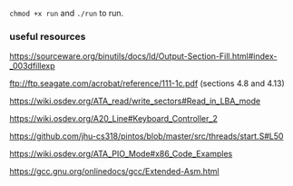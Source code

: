 `chmod +x run` and `./run` to run.

### useful resources

https://sourceware.org/binutils/docs/ld/Output-Section-Fill.html#index-_003dfillexp

ftp://ftp.seagate.com/acrobat/reference/111-1c.pdf (sections 4.8 and 4.13)

https://wiki.osdev.org/ATA_read/write_sectors#Read_in_LBA_mode

https://wiki.osdev.org/A20_Line#Keyboard_Controller_2

https://github.com/jhu-cs318/pintos/blob/master/src/threads/start.S#L50

https://wiki.osdev.org/ATA_PIO_Mode#x86_Code_Examples

https://gcc.gnu.org/onlinedocs/gcc/Extended-Asm.html
